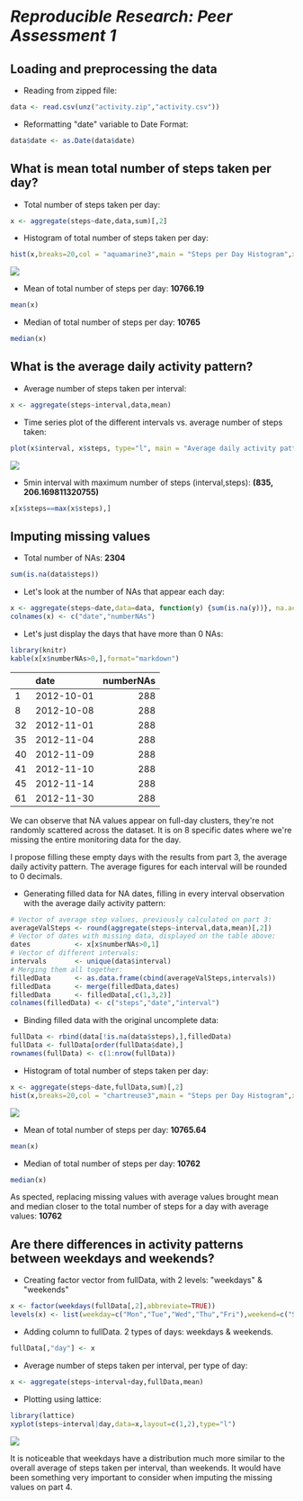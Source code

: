 # *Reproducible Research: Peer Assessment 1*

## Loading and preprocessing the data

* Reading from zipped file:

```r
data <- read.csv(unz("activity.zip","activity.csv"))
```
* Reformatting "date" variable to Date Format:

```r
data$date <- as.Date(data$date)
```

## What is mean total number of steps taken per day?

* Total number of steps taken per day:

```r
x <- aggregate(steps~date,data,sum)[,2]
```

* Histogram of total number of steps taken per day:

```r
hist(x,breaks=20,col = "aquamarine3",main = "Steps per Day Histogram",xlab = "Sum of Steps per Day")
```

![](PA1_template_files/figure-html/unnamed-chunk-4-1.png)

* Mean of total number of steps per day: **10766.19**

```r
mean(x)
```

* Median of total number of steps per day: **10765**

```r
median(x)
```

## What is the average daily activity pattern?

* Average number of steps taken per interval:

```r
x <- aggregate(steps~interval,data,mean)
```

* Time series plot of the different intervals vs. average number of steps taken:

```r
plot(x$interval, x$steps, type="l", main = "Average daily activity pattern", xlab="5 min interval", ylab="Average steps taken")
```

![](PA1_template_files/figure-html/unnamed-chunk-8-1.png)


* 5min interval with maximum number of steps (interval,steps): **(835, 206.169811320755)**

```r
x[x$steps==max(x$steps),]
```


## Imputing missing values

* Total number of NAs: **2304**

```r
sum(is.na(data$steps))
```

* Let's look at the number of NAs that appear each day:

```r
x <- aggregate(steps~date,data=data, function(y) {sum(is.na(y))}, na.action = NULL)
colnames(x) <- c("date","numberNAs")
```
* Let's just display the days that have more than 0 NAs:

```r
library(knitr)
kable(x[x$numberNAs>0,],format="markdown")
```



|   |date       | numberNAs|
|:--|:----------|---------:|
|1  |2012-10-01 |       288|
|8  |2012-10-08 |       288|
|32 |2012-11-01 |       288|
|35 |2012-11-04 |       288|
|40 |2012-11-09 |       288|
|41 |2012-11-10 |       288|
|45 |2012-11-14 |       288|
|61 |2012-11-30 |       288|

We can observe that NA values appear on full-day clusters, they're not randomly scattered across the dataset. It is on 8 specific dates where we're missing the entire monitoring data for the day.

I propose filling these empty days with the results from part 3, the average daily activity pattern. The average figures for each interval will be rounded to 0 decimals.

* Generating filled data for NA dates, filling in every interval observation with the average daily activity pattern:

```r
# Vector of average step values, previously calculated on part 3:
averageValSteps <- round(aggregate(steps~interval,data,mean)[,2])
# Vector of dates with missing data, displayed on the table above:
dates           <- x[x$numberNAs>0,1]
# Vector of different intervals:
intervals       <- unique(data$interval)
# Merging them all together:
filledData      <- as.data.frame(cbind(averageValSteps,intervals))
filledData      <- merge(filledData,dates)
filledData      <- filledData[,c(1,3,2)]
colnames(filledData) <- c("steps","date","interval")
```

* Binding filled data with the original uncomplete data:

```r
fullData <- rbind(data[!is.na(data$steps),],filledData)
fullData <- fullData[order(fullData$date),]
rownames(fullData) <- c(1:nrow(fullData))
```

* Histogram of total number of steps taken per day:

```r
x <- aggregate(steps~date,fullData,sum)[,2]
hist(x,breaks=20,col = "chartreuse3",main = "Steps per Day Histogram",xlab = "Sum of Steps per Day")
```

![](PA1_template_files/figure-html/unnamed-chunk-15-1.png)

* Mean of total number of steps per day: **10765.64**

```r
mean(x)
```

* Median of total number of steps per day: **10762**

```r
median(x)
```

As spected, replacing missing values with average values brought mean and median closer to the total number of steps for a day with average values: **10762**

## Are there differences in activity patterns between weekdays and weekends?

* Creating factor vector from fullData, with 2 levels: "weekdays" & "weekends"

```r
x <- factor(weekdays(fullData[,2],abbreviate=TRUE))
levels(x) <- list(weekday=c("Mon","Tue","Wed","Thu","Fri"),weekend=c("Sat","Sun"))
```
* Adding column to fullData. 2 types of days: weekdays & weekends.

```r
fullData[,"day"] <- x
```
* Average number of steps taken per interval, per type of day:

```r
x <- aggregate(steps~interval+day,fullData,mean)
```
* Plotting using lattice:

```r
library(lattice)
xyplot(steps~interval|day,data=x,layout=c(1,2),type="l")
```

![](PA1_template_files/figure-html/unnamed-chunk-21-1.png)

It is noticeable that weekdays have a distribution much more similar to the overall average of steps taken per interval, than weekends. It would have been something very important to consider when imputing the missing values on part 4.
